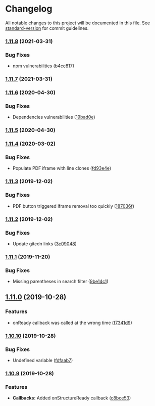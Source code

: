 # Changelog

All notable changes to this project will be documented in this file. See [standard-version](https://github.com/conventional-changelog/standard-version) for commit guidelines.

### [1.11.8](https://github.com/Zenoo/ajaxTable/compare/v1.11.7...v1.11.8) (2021-03-31)


### Bug Fixes

* npm vulnerabilities ([b4cc817](https://github.com/Zenoo/ajaxTable/commit/b4cc817ba7beb89ee3c0c31a239170f869f161a4))

### [1.11.7](https://github.com/Zenoo/ajaxTable/compare/v1.11.6...v1.11.7) (2021-03-31)

### [1.11.6](https://github.com/Zenoo/ajaxTable/compare/v1.11.5...v1.11.6) (2020-04-30)


### Bug Fixes

* Dependencies vulnerabilities ([19bad0e](https://github.com/Zenoo/ajaxTable/commit/19bad0e2871df7d67cc6984d7c0ecae59f18282d))

### [1.11.5](https://github.com/Zenoo/ajaxTable/compare/v1.11.4...v1.11.5) (2020-04-30)

### [1.11.4](https://github.com/Zenoo/ajaxTable/compare/v1.11.3...v1.11.4) (2020-03-02)


### Bug Fixes

* Populate PDF iframe with line clones ([fd93e4e](https://github.com/Zenoo/ajaxTable/commit/fd93e4e1ec530906829c1eaabe6b83af18366a68))

### [1.11.3](https://github.com/Zenoo/ajaxTable/compare/v1.11.2...v1.11.3) (2019-12-02)


### Bug Fixes

* PDF button triggered iframe removal too quickly ([187036f](https://github.com/Zenoo/ajaxTable/commit/187036f6956ea7fcd768ac8ed4ee723e95154e5f))

### [1.11.2](https://github.com/Zenoo/ajaxTable/compare/v1.11.1...v1.11.2) (2019-12-02)


### Bug Fixes

* Update gitcdn links ([3c09048](https://github.com/Zenoo/ajaxTable/commit/3c09048c8698306624f59e381485fc694ced6b3e))

### [1.11.1](https://github.com/Zenoo/ajaxTable/compare/v1.11.0...v1.11.1) (2019-11-20)


### Bug Fixes

* Missing parentheses in search filter ([9be14c1](https://github.com/Zenoo/ajaxTable/commit/9be14c10937d37d2d5016b18d884042b27fdb435))

## [1.11.0](https://github.com/Zenoo/ajaxTable/compare/v1.10.10...v1.11.0) (2019-10-28)


### Features

* onReady callback was called at the wrong time ([f7341d9](https://github.com/Zenoo/ajaxTable/commit/f7341d96844969ee777f46c7b5d27faad5d93ec0))

### [1.10.10](https://github.com/Zenoo/ajaxTable/compare/v1.10.9...v1.10.10) (2019-10-28)


### Bug Fixes

* Undefined variable ([fdfaab7](https://github.com/Zenoo/ajaxTable/commit/fdfaab760fbb001bb88d715d3632cadcc8a08ec5))

### [1.10.9](https://github.com/Zenoo/ajaxTable/compare/v1.10.8...v1.10.9) (2019-10-28)


### Features

* **Callbacks:** Added onStructureReady callback ([c8bce53](https://github.com/Zenoo/ajaxTable/commit/c8bce53112231d4cb5f5b23799d8575559a9fe0e))
